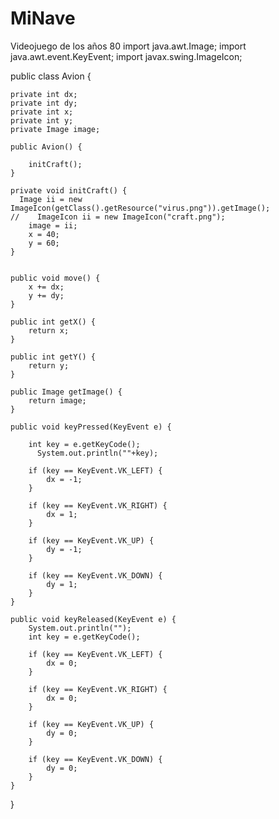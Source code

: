 # MiNave
Videojuego de los años 80
import java.awt.Image;
import java.awt.event.KeyEvent;
import javax.swing.ImageIcon;

public class Avion {

    private int dx;
    private int dy;
    private int x;
    private int y;
    private Image image;

    public Avion() {
        
        initCraft();
    }
    
    private void initCraft() {
      Image ii = new ImageIcon(getClass().getResource("virus.png")).getImage();
    //    ImageIcon ii = new ImageIcon("craft.png");
        image = ii;
        x = 40;
        y = 60;        
    }


    public void move() {
        x += dx;
        y += dy;
    }

    public int getX() {
        return x;
    }

    public int getY() {
        return y;
    }

    public Image getImage() {
        return image;
    }

    public void keyPressed(KeyEvent e) {
      
        int key = e.getKeyCode();
          System.out.println(""+key);

        if (key == KeyEvent.VK_LEFT) {
            dx = -1;
        }

        if (key == KeyEvent.VK_RIGHT) {
            dx = 1;
        }

        if (key == KeyEvent.VK_UP) {
            dy = -1;
        }

        if (key == KeyEvent.VK_DOWN) {
            dy = 1;
        }
    }

    public void keyReleased(KeyEvent e) {
        System.out.println("");
        int key = e.getKeyCode();

        if (key == KeyEvent.VK_LEFT) {
            dx = 0;
        }

        if (key == KeyEvent.VK_RIGHT) {
            dx = 0;
        }

        if (key == KeyEvent.VK_UP) {
            dy = 0;
        }

        if (key == KeyEvent.VK_DOWN) {
            dy = 0;
        }
    }
}
